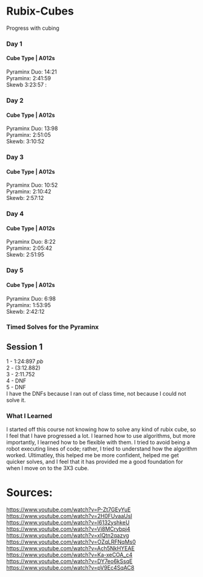 # Rubix-Cubes
Progress with cubing 

### Day 1 
#### Cube Type | A012s  
Pyraminx Duo: 14:21 <br>
Pyraminx: 2:41:59 <br>
Skewb 3:23:57 :


### Day 2 
#### Cube Type | A012s  
Pyraminx Duo: 13:98 <br>
Pyraminx: 2:51:05 <br>
Skewb: 3:10:52

### Day 3 
#### Cube Type | A012s 
Pyraminx Duo: 10:52 <br>
Pyraminx: 2:10:42 <br> 
Skewb: 2:57:12

### Day 4 
#### Cube Type | A012s 
Pyraminx Duo: 8:22 <br>
Pyraminx: 2:05:42  <br>
Skewb: 2:51:95

### Day 5 
#### Cube Type | A012s  
Pyraminx Duo: 6:98 <br>
Pyraminx: 1:53:95 <br>
Skewb: 2:42:12 

### Timed Solves for the Pyraminx 
## Session 1
1 - 1:24:897 *pb* <br>
2 - (3:12.882)  <br>
3 - 2:11.752 <br>
4 - DNF <br>
5 - DNF <br> 
I have the DNFs because I ran out of class time, not because I could not solve it. 

### What I Learned 
I started off this course not knowing how to solve any kind of rubix cube, so I feel that I have progressed a lot. I learned how to use algorithms, but more importantly, I learned how to be flexible with them. I tried to avoid being a robot executing lines of code; rather, I tried to understand how the algorithm worked. Ultimatley, this helped me be more confident, helped me get quicker solves, and I feel that it has provided me a good foundation for when I move on to the 3X3 cube. 

# Sources: 
https://www.youtube.com/watch?v=P-Zt7GEyYuE <br>
https://www.youtube.com/watch?v=2H0FUvaaUsI <br> 
https://www.youtube.com/watch?v=I6132yshkeU <br> 
https://www.youtube.com/watch?v=Vi8MCrybpj4 <br> 
https://www.youtube.com/watch?v=xIQtn2qazvg <br> 
https://www.youtube.com/watch?v=OZqLRFNqMs0 <br> 
https://www.youtube.com/watch?v=Ach5NkHYEAE <br> 
https://www.youtube.com/watch?v=Ka-xeCOA_c4 <br> 
https://www.youtube.com/watch?v=DY7eo6kSsqE <br> 
https://www.youtube.com/watch?v=pV9Ec4SqAC8 <br>
